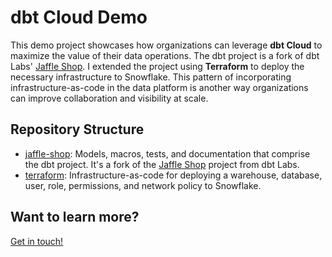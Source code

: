 # dbt Cloud Demo

This demo project showcases how organizations can leverage **dbt Cloud** to maximize the value of their data operations. The dbt project is a fork of dbt Labs' [Jaffle Shop](https://github.com/dbt-labs/jaffle-shop). I extended the project using **Terraform** to deploy the necessary infrastructure to Snowflake. This pattern of incorporating infrastructure-as-code in the data platform is another way organizations can improve collaboration and visibility at scale.

## Repository Structure

- [jaffle-shop](https://github.com/ctnormand1/jaffle-shop): Models, macros, tests, and documentation that comprise the dbt project. It's a fork of the [Jaffle Shop](https://github.com/dbt-labs/jaffle-shop) project from dbt Labs.
- [terraform](https://github.com/ctnormand1/dbt-cloud-demo/tree/main/terraform): Infrastructure-as-code for deploying a warehouse, database, user, role, permissions, and network policy to Snowflake.

## Want to learn more?

[Get in touch!](https://www.ctnormand.com/#contact)
